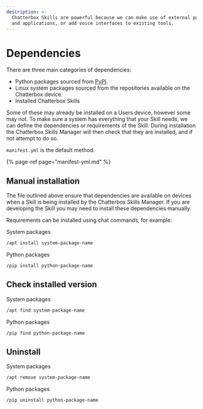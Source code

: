 ```yaml
---
description: >-
  Chatterbox Skills are powerful because we can make use of external packages
  and applications, or add voice interfaces to existing tools.
---
```


# Dependencies

There are three main categories of dependencies:

* Python packages sourced from [PyPI](https://pypi.org/).
* Linux system packages sourced from the repositories available on the Chatterbox device.
* Installed Chatterbox Skills

Some of these may already be installed on a Users device, however some may not. To make sure a system has everything that your Skill needs, we can define the dependencies or requirements of the Skill. During installation the Chatterbox Skills Manager will then check that they are installed, and if not attempt to do so.

`manifest.yml` is the default method.

{% page-ref page="manifest-yml.md" %}

## Manual installation

The file outlined above ensure that dependencies are available on devices when a Skill is being installed by the Chatterbox Skills Manager. If you are developing the Skill you may need to install these dependencies manually.

Requirements can be installed using chat commands, for example:

System packages

```bash
/apt install system-package-name
```

Python packages

```bash
/pip install python-package-name
```

## Check installed version

System packages

```bash
/apt find system-package-name
```

Python packages

```bash
/pip find python-package-name
```

## Uninstall

System packages

```bash
/apt remove system-package-name
```

Python packages

```bash
/pip uninstall python-package-name
```

